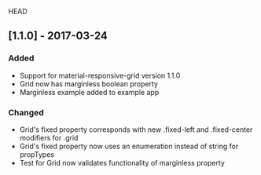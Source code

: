 HEAD

## [1.1.0] - 2017-03-24
### Added
- Support for material-responsive-grid version 1.1.0
- Grid now has marginless boolean property
- Marginless example added to example app

### Changed
- Grid's fixed property corresponds with new .fixed-left and .fixed-center modifiers for .grid
- Grid's fixed property now uses an enumeration instead of string for propTypes
- Test for Grid now validates functionality of marginless property

